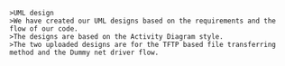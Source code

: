     >UML design
    >We have created our UML designs based on the requirements and the flow of our code.
    >The designs are based on the Activity Diagram style.
    >The two uploaded designs are for the TFTP based file transferring method and the Dummy net driver flow.
